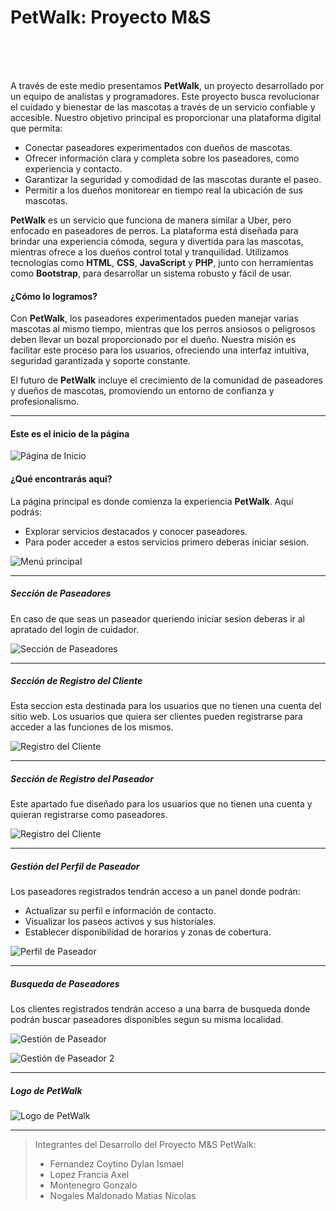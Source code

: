 <h1>PetWalk: Proyecto M&S</h1>
<br>
<br>
<br>

A través de este medio presentamos **PetWalk**, un proyecto desarrollado por un equipo de analistas y programadores. Este proyecto busca revolucionar el cuidado y bienestar de las mascotas a través de un servicio confiable y accesible. Nuestro objetivo principal es proporcionar una plataforma digital que permita:

<ul>
<li>Conectar paseadores experimentados con dueños de mascotas.</li>
<li>Ofrecer información clara y completa sobre los paseadores, como experiencia y contacto.</li>
<li>Garantizar la seguridad y comodidad de las mascotas durante el paseo.</li>
<li>Permitir a los dueños monitorear en tiempo real la ubicación de sus mascotas.</li>
</ul>

**PetWalk** es un servicio que funciona de manera similar a Uber, pero enfocado en paseadores de perros. La plataforma está diseñada para brindar una experiencia cómoda, segura y divertida para las mascotas, mientras ofrece a los dueños control total y tranquilidad. Utilizamos tecnologías como **HTML**, **CSS**, **JavaScript** y **PHP**, junto con herramientas como **Bootstrap**, para desarrollar un sistema robusto y fácil de usar.

<h4>¿Cómo lo logramos?</h4>
Con <strong>PetWalk</strong>, los paseadores experimentados pueden manejar varias mascotas al mismo tiempo, mientras que los perros ansiosos o peligrosos deben llevar un bozal proporcionado por el dueño. Nuestra misión es facilitar este proceso para los usuarios, ofreciendo una interfaz intuitiva, seguridad garantizada y soporte constante. 

El futuro de **PetWalk** incluye el crecimiento de la comunidad de paseadores y dueños de mascotas, promoviendo un entorno de confianza y profesionalismo.

---

<h4>Este es el inicio de la página</h4>

![Página de Inicio](imagenes/inicio.png)

<h4>¿Qué encontrarás aquí?</h4>
La página principal es donde comienza la experiencia <strong>PetWalk</strong>. Aquí podrás:
<ul>
<li>Explorar servicios destacados y conocer paseadores.</li>
<li>Para poder acceder a estos servicios primero deberas iniciar sesion.</li>
</ul>

![Menú principal](imagenes/login.png)

---

<h5>Sección de Paseadores</h5>  
En caso de que seas un paseador queriendo iniciar sesion deberas ir al apratado del login de cuidador.

![Sección de Paseadores](imagenes/login_paseador.png)

---

<h5>Sección de Registro del Cliente</h5>  
Esta seccion esta destinada para los usuarios que no tienen una cuenta del sitio web. Los usuarios que quiera ser clientes pueden registrarse para acceder a las funciones de los mismos. 

![Registro del Cliente](imagenes/registro_cliente.png)

---

<h5>Sección de Registro del Paseador</h5>  
Este apartado fue diseñado para los usuarios que no tienen una cuenta y quieran registrarse como paseadores.

![Registro del Cliente](imagenes/registro_paseador.png)

---

<h5>Gestión del Perfil de Paseador</h5>  
Los paseadores registrados tendrán acceso a un panel donde podrán:
<ul>
<li>Actualizar su perfil e información de contacto.</li>
<li>Visualizar los paseos activos y sus historiales.</li>
<li>Establecer disponibilidad de horarios y zonas de cobertura.</li>
</ul>
  

![Perfil de Paseador](imagenes/modificar_datos.png)

---

<h5>Busqueda de Paseadores</h5>
Los clientes registrados tendrán acceso a una barra de busqueda donde podrán buscar paseadores disponibles segun su misma localidad.

![Gestión de Paseador](imagenes/busqueda_paseador1.png)

![Gestión de Paseador 2](imagenes/busqueda_paseador2.png)

---

<h5>Logo de PetWalk</h5>

![Logo de PetWalk](imagenes/logo.jpg)

---

> Integrantes del Desarrollo del Proyecto M&S PetWalk:  
> - Fernandez Coytino Dylan Ismael 
> - Lopez Francia Axel 
> - Montenegro Gonzalo
> - Nogales Maldonado Matias Nicolas
